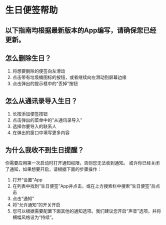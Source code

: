 # 生日便签帮助

## 以下指南均根据最新版本的App编写，请确保您已经更新。

## 怎么删除生日？
1. 将想要删除的便签向左滑动
2. 点击带有垃圾桶图标的按钮，或者继续向左滑动到屏幕边缘
3. 点击弹出的提示框中的“丢掉”按钮

## 怎么从通讯录导入生日？
1. 长按添加便签按钮
2. 点击弹出的菜单中的“从通讯录导入”
3. 选择你要导入的联系人
4. 在弹出的窗口中填写更多内容

## 为什么我收不到生日提醒？
你需要应用第一次启动时打开通知权限，否则您无法收到通知。
或许你已经关闭了通知，如果想要开启，请根据下面的步骤操作：

1. 打开“设置”App
2. 在列表中找到“生日便签”App并点击，或在上方搜索栏中搜索”生日便签”后点击
3. 点击“通知”
4. 将“允许通知”的开关开启
5. 您可以根据需要配置下面其他的通知选项。我们建议您开启“声音”选项，并将横幅风格设为“持续”。
